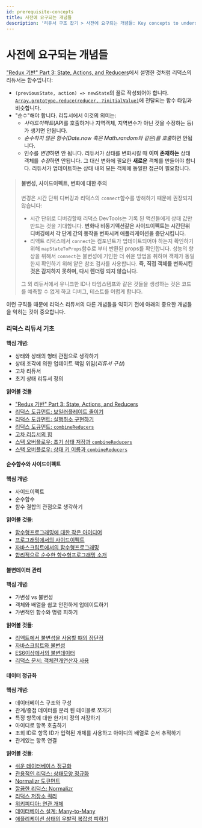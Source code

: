 ```yaml
---
id: prerequisite-concepts
title: 사전에 요구되는 개념들
description: '리듀서 구조 잡기 > 사전에 요구되는 개념들: Key concepts to understand when using Redux'
---
```


# 사전에 요구되는 개념들

["Redux 기반" Part 3: State, Actions, and Reducers](../../tutorials/fundamentals/part-3-state-actions-reducers.md)에서 설명한 것처럼 리덕스의 리듀서는 함수입니다:

- `(previousState, action) => newState`의 꼴로 작성되어야 합니다. [`Array.prototype.reduce(reducer, ?initialValue)`](https://developer.mozilla.org/en-US/docs/Web/JavaScript/Reference/Global_Objects/Array/Reduce)에 전달되는 함수 타입과 비슷합니다.
- "순수"해야 합니다. 리듀서에서 이것의 의미는:
  - _사이드이펙트_(API를 호출하거나 지역객체, 지역변수가 아닌 것을 수정하는 등)가 생기면 안됩니다.
  - *순수하지 않은 함수(Date.now 혹은 Math.random와 같은)를 호출*하면 안됩니다.
  - 인수를 *변경*하면 안 됩니다. 리듀서가 상태를 변화시킬 때 **이미 존재하는** 상태 객체를 *수정*하면 안됩니다. 그 대신 변화에 필요한 **새로운** 객체를 만들어야 합니다. 리듀서가 업데이트하는 상태 내의 모든 객체에 동일한 접근이 필요합니다.

> #### 불변성, 사이드이펙트, 변화에 대한 주의
>
> 변경은 시간 단위 디버깅과 리덕스의 `connect`함수를 방해하기 때문에 권장되지 않습니다:
>
> - 시간 단위로 디버깅할때 리덕스 DevTools는 기록 된 액션들에게 상태 값만 만드는 것을 기대합니다. **변화나 비동기액션같은 사이드이펙트는 시간단위 디버깅에서 각 단계 간의 동작을 변화시켜 애플리케이션을 중단시킵니다.**
> - 리액트 리덕스에서 `connect`는 컴포넌트가 업데이트되어야 하는지 확인하기 위해 `mapStateToProps`함수로 부터 반환된 props를 확인합니다. 성능의 향상을 위해서 `connect`는 불변성에 기인한 더 쉬운 방법을 취하며 객체가 동일한지 확인하기 위해 얕은 참조 검사를 사용합니다. **즉, 직접 객체를 변화시킨 것은 감지하지 못하며, 다시 렌더링 되지 않습니다.**
>
> 그 외 리듀서에서 유니크한 ID나 타임스탬프와 같은 것들을 생성하는 것은 코드를 예측할 수 없게 하고 디버그, 테스트를 어렵게 합니다.

이런 규칙들 때문에 리덕스 리듀서의 다른 개념들을 익히기 전에 아래의 중요한 개념들을 익히는 것이 중요합니다.

### 리덕스 리듀서 기초

**핵심 개념**:

- 상태와 상태의 형태 관점으로 생각하기
- 상태 조각에 의한 업데이트 책임 위임(_리듀서 구성_)
- 고차 리듀서
- 초기 상태 리듀서 정의

**읽어볼 것들**

- ["Redux 기반" Part 3: State, Actions, and Reducers](../../tutorials/fundamentals/part-3-state-actions-reducers.md)
- [리덕스 도큐먼트: 보일러플레이트 줄이기](../ReducingBoilerplate.md)
- [리덕스 도큐먼트: 실행취소 구현하기](../ImplementingUndoHistory.md)
- [리덕스 도큐먼트: `combineReducers`](../../api/combineReducers.md)
- [고차 리듀서의 힘](http://slides.com/omnidan/hor#/)
- [스택 오버플로우: 초기 상태 저장과 `combineReducers`](https://stackoverflow.com/questions/33749759/read-stores-initial-state-in-redux-reducer)
- [스택 오버플로우: 상태 키 이름과 `combineReducers`](https://stackoverflow.com/questions/35667775/state-in-redux-react-app-has-a-property-with-the-name-of-the-reducer)

#### 순수함수와 사이드이펙트

**핵심 개념**:

- 사이드이펙트
- 순수함수
- 함수 결합의 관점으로 생각하기

**읽어볼 것들**:

- [함수형프로그래밍에 대한 작은 아이디어](http://jaysoo.ca/2016/01/13/functional-programming-little-ideas/)
- [프로그래밍에서의 사이드이펙트](http://c2fo.io/c2fo/programming/2016/05/11/understanding-programmatic-side-effects/)
- [자바스크립트에서의 함수형프로그래밍](https://youtu.be/e-5obm1G_FY)
- [합리적으로 순수한 함수형프로그래밍 소개](https://www.sitepoint.com/an-introduction-to-reasonably-pure-functional-programming/)

#### 불변데이터 관리

**핵심 개념**:

- 가변성 vs 불변성
- 객체와 배열을 쉽고 안전하게 업데이트하기
- 가변적인 함수와 명령 피하기

**읽어볼 것들**:

- [리액트에서 불변성을 사용할 떄의 장단점](http://reactkungfu.com/2015/08/pros-and-cons-of-using-immutability-with-react-js/)
- [자바스크립트와 불변성](http://t4d.io/javascript-and-immutability/)
- [ES6이상에서의 불변데이터](http://wecodetheweb.com/2016/02/12/immutable-javascript-using-es6-and-beyond/)
- [리덕스 문서: 객체전개연산자 사용](../UsingObjectSpreadOperator.md)

#### 데이터 정규화

**핵심 개념**:

- 데이터베이스 구조와 구성
- 관계/중첩 데이터를 분리 된 테이블로 쪼개기
- 특정 항목에 대한 한가지 정의 저장하기
- 아이디로 항목 호출하기
- 조회 ID로 항목 ID가 입력된 개체를 사용하고 아이디의 배열로 순서 추적하기
- 관계있는 항목 연결

**읽어볼 것들**:

- [쉬운 데이터베이스 정규화](http://www.essentialsql.com/get-ready-to-learn-sql-database-normalization-explained-in-simple-english/)
- [관용적인 리덕스: 상태모양 정규화](https://egghead.io/lessons/javascript-redux-normalizing-the-state-shape)
- [Normalizr 도큐먼트](https://github.com/paularmstrong/normalizr)
- [깔끔한 리덕스: Normalizr](https://tonyhb.gitbooks.io/redux-without-profanity/content/normalizer.html)
- [리덕스 저장소 쿼리](https://medium.com/@adamrackis/querying-a-redux-store-37db8c7f3b0f)
- [위키피디아: 연관 개체](https://en.wikipedia.org/wiki/Associative_entity)
- [데이터베이스 설계: Many-to-Many](http://www.tomjewett.com/dbdesign/dbdesign.php?page=manymany.php)
- [애플리케이션 상태의 우발적 복잡성 피하기](https://medium.com/@talkol/avoiding-accidental-complexity-when-structuring-your-app-state-6e6d22ad5e2a)
